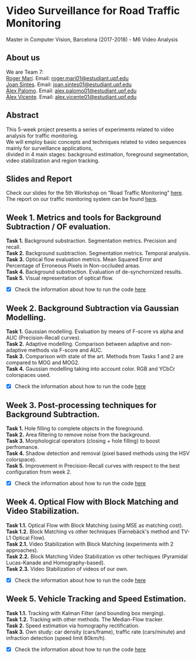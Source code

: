 # Video Surveillance for Road Traffic Monitoring
Master in Computer Vision, Barcelona (2017-2018) - M6 Video Analysis

## About us
We are Team 7:   
[Roger Marí](https://github.com/rogermm14). Email: roger.mari01@estudiant.upf.edu  
[Joan Sintes](https://github.com/JoSintes8). Email: joan.sintes01@estudiant.upf.edu  
[Àlex Palomo](https://github.com/alexpalomodominguez). Email: alex.palomo01@estudiant.upf.edu  
[Àlex Vicente](https://github.com/AlexVicenteS). Email: alex.vicente01@estudiant.upf.edu  

## Abstract
This 5-week project presents a series of experiments related to video analysis for traffic monitoring.   
We will employ basic concepts and techniques related to video sequences mainly for surveillance applications,     
divided in 4 main stages: background estimation, foreground segmentation, video stabilization and region tracking. 

## Slides and Report
Check our slides for the 5th Workshop on “Road Traffic Monitoring” [here](https://docs.google.com/presentation/d/1ADPmJzXzQae1tG8CEU9k5mmagYiHqYWEWogObFleBc0/edit?usp=sharing).   
The report on our traffic monitoring system can be found [here](https://www.overleaf.com/read/xhgspdwqvbjq).   

## Week 1. Metrics and tools for Background Subtraction / OF evaluation.
**Task 1.** Background substraction. Segmentation metrics. Precision and recall.   
**Task 2.** Background susbtraction. Segmentation metrics. Temporal analysis.   
**Task 3.** Optical flow evaluation metrics. Mean Squared Error and Percentage of Erroneous Pixels in Non-occluded areas.   
**Task 4.** Background substraction. Evaluation of de-synchornized results.   
**Task 5.** Visual representation of optical flow.    
- [x] Check the information about how to run the code [here](https://github.com/mcv-m6-video/mcv-m6-2018-team7/blob/master/Week1/README.md)

## Week 2. Background Subtraction via Gaussian Modelling.
**Task 1.** Gaussian modelling. Evaluation by means of F-score vs alpha and AUC (Precision-Recall curves).   
**Task 2.** Adaptive modelling. Comparison between adaptive and non-adaptive methods via F-score and AUC.  
**Task 3.** Comparison with state of the art. Methods from Tasks 1 and 2 are compared to MOG and MOG2.   
**Task 4.** Gaussian modelling taking into account color. RGB and YCbCr colorspaces used.    
- [x] Check the information about how to run the code [here](https://github.com/mcv-m6-video/mcv-m6-2018-team7/blob/master/Week2/README.md)

## Week 3. Post-processing techniques for Background Subtraction.
**Task 1.** Hole filling to complete objects in the foreground.   
**Task 2.** Area filtering to remove noise from the background.    
**Task 3.** Morphological operators (closing + hole filling) to boost perfromance.        
**Task 4.** Shadow detection and removal (pixel based methods using the HSV colorspace).    
**Task 5.** Improvement in Precision-Recall curves with respect to the best configuration from week 2.    
- [x] Check the information about how to run the code [here](https://github.com/mcv-m6-video/mcv-m6-2018-team7/blob/master/Week3/README.md)

## Week 4. Optical Flow with Block Matching and Video Stabilization.
**Task 1.1.** Optical Flow with Block Matching (using MSE as matching cost).    
**Task 1.2.** Block Matching vs other techniques (Farnebäck's method and TV-L1 Optical Flow).     
**Task 2.1.** Video Stabilization with Block Matching (experiments with 2 approaches).     
**Task 2.2.** Block Matching Video Stabilization vs other techiques (Pyramidal Lucas-Kanade and Homography-based).     
**Task 2.3.** Video Stabilization of videos of our own.     
- [x] Check the information about how to run the code [here](https://github.com/mcv-m6-video/mcv-m6-2018-team7/blob/master/Week4/README.md)

## Week 5. Vehicle Tracking and Speed Estimation.   
**Task 1.1.** Tracking with Kalman Filter (and bounding box merging).    
**Task 1.2.** Tracking with other methods. The Median-Flow tracker.   
**Task 2.** Speed estimation via homography rectification.   
**Task 3.** Own study: car density (cars/frame), traffic rate (cars/minute) and infraction detection (speed limit 80km/h).   
- [x] Check the information about how to run the code [here](https://github.com/mcv-m6-video/mcv-m6-2018-team7/blob/master/Week5/README.md)    
